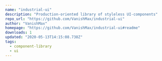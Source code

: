 ```yaml
---
name: "industrial-ui"
description: "Production-oriented library of styleless UI-components"
repo_url: "https://github.com/VanishMax/industrial-ui"
author: "VanishMax"
homepage: "https://github.com/VanishMax/industrial-ui#readme"
downloads: 1
updated: "2020-05-13T14:15:08.738Z"
tags: 
  - component-library
  - ui
---
```

